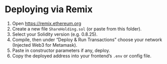 # Deploying via Remix

1. Open https://remix.ethereum.org  
2. Create a new file `ShareHolding.sol` (or paste from this folder).  
3. Select your Solidity version (e.g. 0.8.25).  
4. Compile, then under “Deploy & Run Transactions” choose your network (Injected Web3 for Metamask).  
5. Paste in constructor parameters if any, deploy.  
6. Copy the deployed address into your frontend’s `.env` or config file.  
